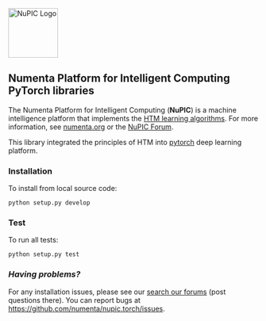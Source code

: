 <img src="http://numenta.org/87b23beb8a4b7dea7d88099bfb28d182.svg" alt="NuPIC Logo" width=100/>

## Numenta Platform for Intelligent Computing PyTorch libraries

The Numenta Platform for Intelligent Computing (**NuPIC**) is a machine intelligence platform that implements the [HTM learning algorithms](https://numenta.com/resources/papers-videos-and-more/).  For more information, see [numenta.org](http://numenta.org) or the [NuPIC Forum](https://discourse.numenta.org/c/nupic).

This library integrated the principles of HTM into [pytorch](https://pytorch.org/) deep learning platform.

### Installation

To install from local source code:
    
    python setup.py develop

### Test

To run all tests:

    python setup.py test

### _Having problems?_

For any installation issues, please see our [search our forums](https://discourse.numenta.org/search?q=tag%3Ainstallation%20category%3A10) (post questions there). You can report bugs at https://github.com/numenta/nupic.torch/issues.


